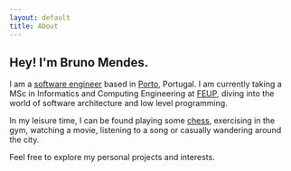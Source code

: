 ```yaml
---
layout: default
title: About
---
```


## Hey! I'm Bruno Mendes.

I am a [software engineer](/assets/about-me/bdmendes-cv.pdf) based in [Porto](https://www.porto.pt/en), Portugal. I am currently taking a MSc
in Informatics and Computing Engineering at [FEUP](https://sigarra.up.pt/feup/en), diving into the world of
software architecture and low level programming.

In my leisure time, I can be found playing some [chess](https://lichess.org/@/brod56), exercising in the
gym, watching a movie, listening to a song or casually wandering around the
city.

Feel free to explore my personal projects and interests.
